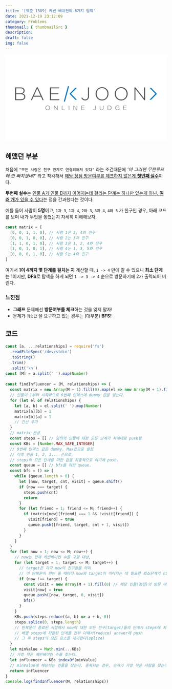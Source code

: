 ```yaml
---
title: '[백준 1389] 케빈 베이컨의 6가지 법칙'
date: 2021-12-19 23:12:09
category: Problems
thumbnail: { thumbnailSrc }
description:
draft: false
img: false
---
```


[![backjoon](./img/backjoon.png)](https://www.acmicpc.net/problem/1389)

## 헤맸던 부분

처음에 `"모든 사람은 친구 관계로 연결되어져 있다"` 라는 조건때문에 _'아 그러면 무한루프에 안 빠지겠네?'_ 라고 착각해서 <u>해당 정점 방문여부를 체크하지 않은게 **첫번째 실수**</u>이다.

**두번째 실수**는 <u>인물 A가 인물 B까지 이어지는데 걸리는 단계는 하나만 있는게 아닌, **여러 개**가 있을 수 있다</u>는 점을 간과했다는 것이다.

예를 들어 사람이 **5명**이고, `1과 3`, `1과 4`, `2와 3`, `3과 4`, `4와 5` 가 친구인 경우, 아래 코드를 보며 내가 무엇을 놓쳤는지 자세히 이해해보자.

```js
const matrix = [
  [0, 0, 1, 1, 0], // 사람 1은 3, 4와 친구
  [0, 0, 1, 0, 0], // 사람 2는 3과 친구
  [1, 1, 0, 1, 0], // 사람 3은 1, 2, 4와 친구
  [1, 0, 1, 0, 1], // 사람 4는 1, 3, 5와 친구
  [0, 0, 0, 1, 0], // 사람 5는 4와 친구
]
```

여기서 **1이 4까지 몇 단계를 걸치는 지** 계산할 때, `1 -> 4` 만에 갈 수 있으니 **최소 단계**는 1이지만, **DFS**로 탐색을 하게 되면 `1 -> 3 -> 4` 순으로 방문하기에 2가 출력되어 버린다.

### 느낀점

- **그래프** 문제에선 **방문여부를 체크**하는 것을 잊지 말자!
- 문제가 `최솟값` 을 요구하고 있는 경우는 (대부분) **BFS!**

## 코드

```js
const [a, ...relationships] = require('fs')
  .readFileSync('/dev/stdin')
  .toString()
  .trim()
  .split('\n')
const [M] = a.split(' ').map(Number)

const findInfluencer = (M, relationships) => {
  const matrix = new Array(M + 1).fill(0).map(el => new Array(M + 1).fill(0))
  // 인물이 1부터 시작하므로 0번째 인덱스에 dummy 값을 넣는다.
  for (let el of relationships) {
    let [a, b] = el.split(' ').map(Number)
    matrix[a][b] = 1
    matrix[b][a] = 1
    // 간선 추가
  }
  // matrix 완성
  const steps = [] // 임의의 인물에 대한 모든 단계가 차례대로 push됨
  const KBs = [Number.MAX_SAFE_INTEGER]
  // 0번째 인덱스 값은 dummy. Max값으로 설정
  // 이후 인물 1, 2, 3... 순으로,
  // steps의 모든 단계를 더한 값을 최종적으로 여기에 push.
  const queue = [] // bfs를 위한 queue.
  const bfs = () => {
    while (queue.length > 0) {
      let [now, target, cnt, visit] = queue.shift()
      if (now === target) {
        steps.push(cnt)
        return
      }
      for (let friend = 1; friend <= M; friend++) {
        if (matrix[now][friend] === 1 && !visit[friend]) {
          visit[friend] = true
          queue.push([friend, target, cnt + 1, visit])
        }
      }
    }
  }
  for (let now = 1; now <= M; now++) {
    // now는 현재 케빈베이컨 수를 구할 대상,
    for (let target = 1; target <= M; target++) {
      // target은 각각 now의 친구들을 의미
      // 이 반복문이 한번 돌 때마다 now와 target이 이어지는 데 필요한 최소단계가 steps에 push됨
      if (now !== target) {
        const visit = new Array(M + 1).fill(0) // 해당 인물(정점)의 방문 여부를 저장하는 배열
        visit[now] = true
        queue.push([now, target, 0, visit])
        bfs()
      }
    }
    KBs.push(steps.reduce((a, b) => a + b, 0))
    steps.splice(0, steps.length)
    // 반복문이 종료된 시점에서 now에 대한 모든 친구(target)들의 단계가 steps에 저장됨
    // 배열 steps에 저장된 단계를 전부 더해서(reduce) answer에 push
    // 그 후 steps의 모든 요소를 제거한다(splice)
  }
  let minValue = Math.min(...KBs)
  // 가장 적은 케빈베이컨 수를 찾는다.
  let influencer = KBs.indexOf(minValue)
  // minValue에 해당하는 인물을 찾는다. 중복되는 경우, 숫자가 가장 적은 사람을 찾는다.
  return influencer
}
console.log(findInfluencer(M, relationships))
```
